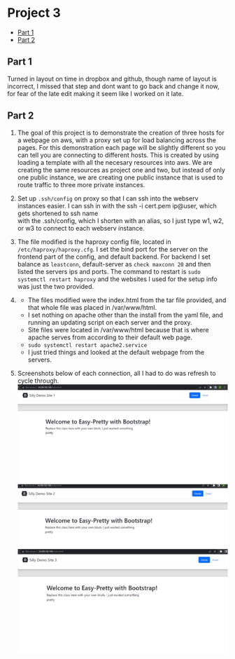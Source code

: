 # Project 3

- [Part 1](#Part-1)
- [Part 2](#Part-2)

## Part 1

Turned in layout on time in dropbox and github, though name of layout is incorrect, I missed that step and dont want to go back and change it now, for fear of the late edit making it seem like I worked on it late.

## Part 2

1. The goal of this project is to demonstrate the creation of three hosts for a webpage on aws, with a proxy set up for load balancing across the pages. For this          demonstration each page will be slightly different so you can tell you are connecting to different hosts. This is created by using loading a template with all the      necesary resources into aws. We are creating the same resources as project one and two, but instead of only one public instance, we are creating one public instance    that is used to route traffic to three more private instances.

2. Set up `.ssh/config` on proxy so that I can ssh into the webserv instances easier. I can ssh in with the ssh -i cert.pem ip@user, which gets shortened to ssh name  
   with the .ssh/config, which I shorten with an alias, so I just type w1, w2, or w3 to connect to each webserv instance.

3. The file modified is the haproxy config file, located in `/etc/haproxy/haproxy.cfg`. I set the bind port for the server on the frontend part of the config, and        default backend. For backend I set balance as `leastconn`, default-server as `check maxconn 20` and then listed the servers ips and ports. The command to restart is    `sudo systemctl restart haproxy` and  the websites I used for the setup info was just the two provided.
4. - The files modified were the index.html from the tar file provided, and that whole file was placed in /var/www/html.
   - I set nothing on apache other than the install from the yaml file, and running an updating script on each server and the proxy.
   - Site files were located in /var/www/html because that is where apache serves from according to their default web page.
   - `sudo systemctl restart apache2.service`
   - I just tried things and looked at the default webpage from the servers.  
5. Screenshots below of each connection, all I had to do was refresh to cycle through.
![Ss of 1st web page](Web1.jpg)
![Ss of 2nd web page](Web2.jpg)
![Ss of 3rd web page](Web3.jpg)
